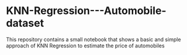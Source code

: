# KNN-Regression---Automobile-dataset
This repository contains a small notebook that shows a basic and simple approach of KNN Regression to estimate the price of automobiles
